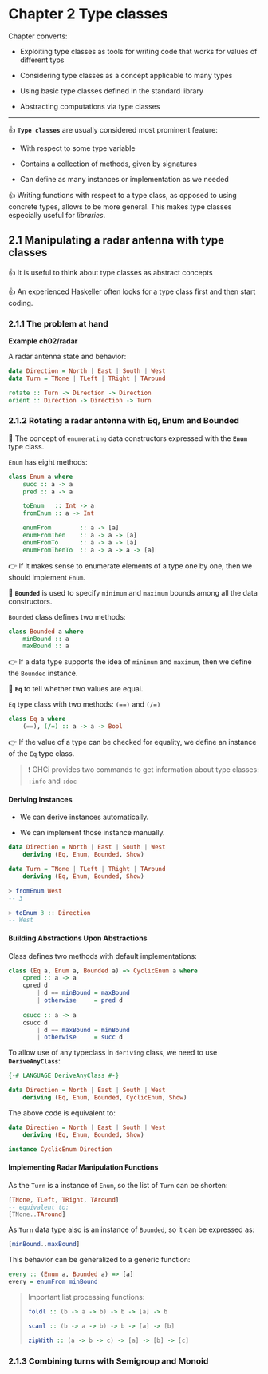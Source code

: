 # Chapter 2 Type classes

Chapter converts:

* Exploiting type classes as tools for writing code that works for values of different typs

* Considering type classes as a concept applicable to many types

* Using basic type classes defined in the standard library

* Abstracting computations via type classes

----

:+1: __`Type classes`__ are usually considered most prominent feature:

* With respect to some type variable

* Contains a collection of methods, given by signatures

* Can define as many instances or implementation as we needed

:+1: Writing functions with respect to a type class, as opposed to using concrete types, allows to be more general. This makes type classes especially useful for _libraries_.

## 2.1 Manipulating a radar antenna with type classes

:+1: It is useful to think about type classes as abstract concepts

:+1: An experienced Haskeller often looks for a type class first and then start coding.

### 2.1.1 The problem at hand

**Example ch02/radar**

A radar antenna state and behavior:

```haskell
data Direction = North | East | South | West
data Turn = TNone | TLeft | TRight | TAround

rotate :: Turn -> Direction -> Direction
orient :: Direction -> Direction -> Turn
```

### 2.1.2 Rotating a radar antenna with Eq, Enum and Bounded

:crystal_ball: The concept of `enumerating` data constructors expressed with the __`Enum`__ type class.

`Enum` has eight methods:

```haskell
class Enum a where
    succ :: a -> a
    pred :: a -> a

    toEnum   :: Int -> a
    fromEnum :: a -> Int

    enumFrom        :: a -> [a]
    enumFromThen    :: a -> a -> [a]
    enumFromTo      :: a -> a -> [a]
    enumFromThenTo  :: a -> a -> a -> [a]
```

:point_right: If it makes sense to enumerate elements of a type one by one, then we should implement `Enum`.


:crystal_ball: __`Bounded`__ is used to specify `minimum` and `maximum` bounds among all the data constructors.

`Bounded` class defines two methods:

```haskell
class Bounded a where
    minBound :: a
    maxBound :: a
```

:point_right: If a data type supports the idea of `minimum` and `maximum`, then we define the `Bounded` instance.


:crystal_ball: __`Eq`__ to tell whether two values are equal.

`Eq` type class with two methods: `(==)` and `(/=)`

```haskell
class Eq a where
    (==), (/=) :: a -> a -> Bool
```

:point_right: If the value of a type can be checked for equality, we define an instance of the `Eq` type class.

> :exclamation: GHCi provides two commands to get information about type classes: `:info` and `:doc`

#### Deriving Instances

* We can derive instances automatically.

* We can implement those instance manually.

```haskell
data Direction = North | East | South | West
    deriving (Eq, Enum, Bounded, Show)

data Turn = TNone | TLeft | TRight | TAround
    deriving (Eq, Enum, Bounded, Show)

> fromEnum West
-- 3

> toEnum 3 :: Direction
-- West
```

#### Building Abstractions Upon Abstractions

Class defines two methods with default implementations:

```haskell
class (Eq a, Enum a, Bounded a) => CyclicEnum a where
    cpred :: a -> a
    cpred d
        | d == minBound = maxBound
        | otherwise     = pred d
    
    csucc :: a -> a
    csucc d
        | d == maxBound = minBound
        | otherwise     = succ d
```

To allow use of any typeclass in `deriving` class, we need to use __`DeriveAnyClass`__:

```haskell
{-# LANGUAGE DeriveAnyClass #-}

data Direction = North | East | South | West
    deriving (Eq, Enum, Bounded, CyclicEnum, Show)
```

The above code is equivalent to:

```haskell
data Direction = North | East | South | West
    deriving (Eq, Enum, Bounded, Show)

instance CyclicEnum Direction
```

#### Implementing Radar Manipulation Functions

As the `Turn` is a instance of `Enum`, so the list of `Turn` can be shorten:

```haskell
[TNone, TLeft, TRight, TAround]
-- equivalent to:
[TNone..TAround]
```

As `Turn` data type also is an instance of `Bounded`, so it can be expressed as:

```haskell
[minBound..maxBound]
```

This behavior can be generalized to a generic function:

```haskell
every :: (Enum a, Bounded a) => [a]
every = enumFrom minBound
```

> Important list processing functions:
>
> ```haskell
> foldl :: (b -> a -> b) -> b -> [a] -> b
>
> scanl :: (b -> a -> b) -> b -> [a] -> [b]
>
> zipWith :: (a -> b -> c) -> [a] -> [b] -> [c]
> ```

### 2.1.3 Combining turns with Semigroup and Monoid

